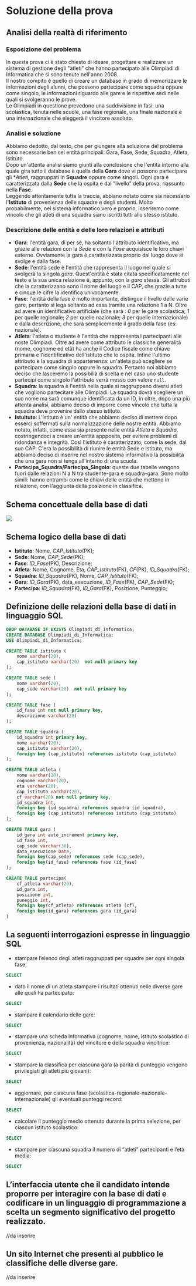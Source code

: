 # Soluzione della prova

## Analisi della realtà di riferimento
### Esposizione del problema
In questa prova ci è stato chiesto di ideare, progettare e realizzare un sistema di gestione degli "atleti" che hanno partecipato alle Olimpiadi di Informatica che si sono tenute nell'anno 2008.<br>
Il nostro compito è quello di creare un database in grado di memorizzare le informazioni degli alunni, che possono partecipare come squadra oppure come singolo, le informazioni riguardo alle gare e le rispettive sedi nelle quali si svolgeranno le prove.<br>
Le Olimpiadi in questione prevedono una suddivisione in fasi: una scolastica, tenuta nelle scuole, una fase regionale, una finale nazionale e una internazionale che eleggerà il vincitore assoluto.

### Analisi e soluzione
Abbiamo dedotto, dal testo, che per giungere alla soluzione del problema sono necessarie ben sei entità principali: Gara, Fase, Sede, Squadra, Atleta, Istituto.<br>
Dopo un'attenta analisi siamo giunti alla conclusione che l'entità intorno alla quale gira tutto il database è quella della **Gara** dove vi possono partecipare gli **Atleti*, raggruppati in **Squadre** oppure come singoli. Ogni gara è caratterizzata dalla **Sede** che la ospita e dal "livello" della prova, riassunto nella **Fase**.<br>
Leggendo attentamente tutta la traccia, abbiano notato come sia necessario l'**Istituto** di provenienza delle squadre e degli studenti. Molto probabilmente, nel sistema informatico vero e proprio, inseriremo come vincolo che gli atleti di una squadra siano iscritti tutti allo stesso istituto.

### Descrizione delle entità e delle loro relazioni e attributi
- **Gara**: l'entità gara, di per sè, ha soltanto l'attributo identificativo, ma grazie alle relazioni con la *Sede* e con la *Fase* acquisisce le loro chiavi esterne. Ovviamente la gara è caratterizzata proprio dal luogo dove si svolge e dalla fase.<br>
- **Sede**: l'entità sede è l'entità che rappresenta il luogo nel quale si svolgerà la singola *gara*. Quest'entità è stata citata specificatamente nel testo e la sua unica relazione è, appunto, con la *gara* stessa. Gli attrubuti che la caratterizzano sono il nome del luogo e il CAP, che grazie a tutte e cinque le cifre la identifica univocamente.<br>
- **Fase**: l'entità della fase è molto importante, distingue il livello delle varie gare, pertanto si lega soltanto ad essa tramite una relazione 1 a N. Oltre ad avere un identificativo artificiale (che sarà : *0* per le gare scolastica; *1* per quelle regionale; *2* per quelle nazionale; *3* per quelle internazionale) e dalla descrizione, che sarà semplicemente il grado della fase (es: nazionale).<br>
- **Atleta**: l'atleta o studente è l'entità che rappresenta i partecipanti alle noste Olimpiadi. Oltre ad avere come attributo le classiche generalità (nome, cognome ed età) ha anche il Codice fiscale come chiave primaria e l'identificativo dell'istituto che lo ospita. Infine l'ultimo attributo è la squadra di appartenenza: un'atleta può scegliere se partecipare come singplo oppure in squadra. Pertanto noi abbiamo deciso che lasceremo la possibilià di scelta e nel caso uno studente partecipi come singolo l'attributo verrà messo con valore ``` null ```.<br>
- **Squadra**: la squadra è l'entità nella quale si raggruppano diversi atleti che vogliono partecitare alle Olimpiadi.
 La squadra dovrà scegliere un suo nome ma sarà comunque identificata da un ID, in oltre, dopo una più attenta analisi, abbiamo deciso di imporre come vincolo che tutta la squadra deve provenire dallo stesso istituto.<br> 
- **Istuituto**: L'istituto è un' entità che abbiamo deciso di mettere dopo esserci soffermati sulla normalizzazione delle nostre entità. Abbiamo notato, infatti, come essa sia presente nelle entità *Atleta* e *Squadra*, costringendoci a creare un'entità appposita, per evitere problemi di ridondanza e integrità. Così l'istituto è caratterizzato, come la sede, dal suo CAP. C'era la possibilità di riunire le entità Sede e Istituto, ma abbiamo deciso di inserire nel nostro sistema informativo la possibilità che una gara non si tenga all'interno di una scuola.<br> 
- **Partecipa_Squadra/Partecipa_Singolo**: queste due tabelle vengono fuori dalle relazioni N a N tra studente-gara e squadra-gara. Sono molto simili: hanno entrambi come le chiavi delle entità che mettono in relazione, con l'aggiunta della posizione in classifica.<br>   

## Schema concettuale della base di dati
![](../Resources/DiagrammaER_image.jpg)

## Schema logico della base di dati
- **Istituto**: Nome, *CAP_Istituto*(PK);
- **Sede**: Nome, *CAP_Sede*(PK);
- **Fase**: *ID_Fase*(PK), Descrizione;
- **Atleta**: Nome, Cognome, Eta, *CAP_Istituto*(FK), *CF*(PK), *ID_Squadra*(FK);
- **Squadra**: *ID_Squadra*(PK), Nome, *CAP_Istituto*(FK);
- **Gara**: *ID_Gara*(PK), data_esecuzione, *ID_Fase*(FK), *CAP_Sede*(FK);
- **Partecipa**: *ID_Squadra*(FK), *ID_Gara*(FK), Posizione, Punteggio;

## Definizione delle relazioni della base di dati in linguaggio SQL
```sql
DROP DATABASE IF EXISTS Olimpiadi_di_Informatica;
CREATE DATABASE Olimpiadi_di_Informatica;
USE Olimpiadi_di_Informatica;

CREATE TABLE istituto (
    nome varchar(20),
    cap_istituto varchar(20)  not null primary key
);

CREATE TABLE sede (
    nome varchar(20),
    cap_sede varchar(20)  not null primary key
);

CREATE TABLE fase (
    id_fase int not null primary key,
    descrizione varchar(20)
);

CREATE TABLE squadra (
    id_squadra int primary key,
    nome varchar(20),
    cap_istituto varchar(20),
    foreign key (cap_istituto) references istituto (cap_istituto)
);

CREATE TABLE atleta (
    nome varchar(20),
    cognome varchar(20),
    eta varchar(20),
    cap_istituto varchar(20),
    cf varchar(20) not null primary key,
    id_squadra int,
    foreign key (id_squadra) references squadra (id_squadra),
    foreign key (cap_istituto) references istituto (cap_istituto)
);

CREATE TABLE gara (
    id_gara int auto_increment primary key,
    id_fase int,
    cap_sede varchar(30),
    data_esecuzione Date,
    foreign key(cap_sede) references sede (cap_sede),
    foreign key(id_fase) references fase (id_fase)
);

CREATE TABLE partecipa(
    cf_atleta varchar(20),
    id_gara int,
    posizione int,
    puneggio int,
    foreign key(cf_atleta) references atleta (cf),
    foreign key(id_gara) references gara (id_gara)
)

```
## La seguenti interrogazioni espresse in linguaggio SQL
- stampare l’elenco degli atleti raggruppati per squadre per ogni singola fase:
```sql
SELECT
```
- dato il nome di un atleta stampare i risultati ottenuti nelle diverse gare alle quali ha partecipato:
```sql
SELECT
```
- stampare il calendario delle gare:
```sql
SELECT
```
- stampare una scheda informativa (cognome, nome, istituto scolastico di provenienza, nazionalità) del vincitore e della squadra vincitrice:
```sql
SELECT
```
- stampare la classifica per ciascuna gara (a parità di punteggio vengono privilegiati gli atleti più giovani):
```sql
SELECT
```
- aggiornare, per ciascuna fase (scolastica-regionale-nazionale-internazionale) gli eventuali punteggi record:
```sql
SELECT
```
- calcolare il punteggio medio ottenuto durante la prima selezione, per ciascun istituto scolastico:
```sql
SELECT
```
- stampare per ciascuna squadra il numero di “atleti” partecipanti e l’età media:
```sql
SELECT
```
## L’interfaccia utente che il candidato intende proporre per interagire con la base di dati e codificare in un linguaggio di programmazione a scelta un segmento significativo del progetto realizzato.
//da inserire

## Un sito Internet che presenti al pubblico le classifiche delle diverse gare.
//da inserire